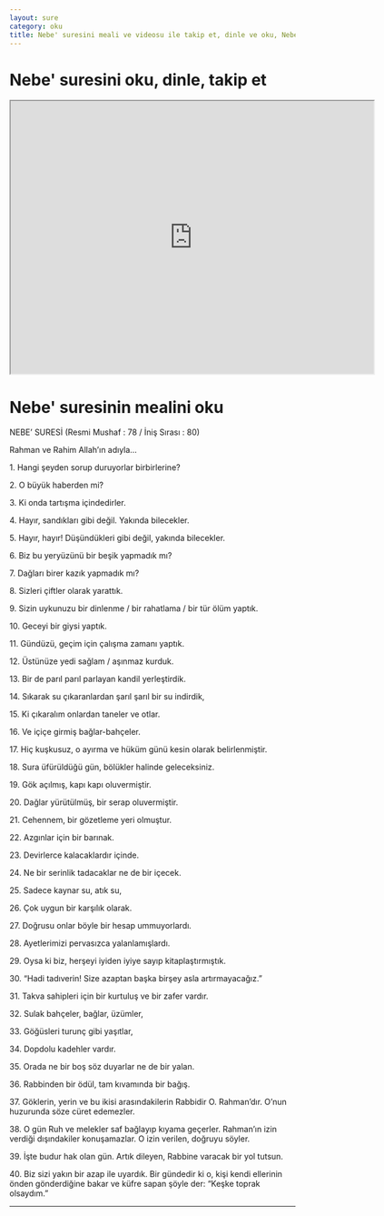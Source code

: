```yaml
---
layout: sure
category: oku
title: Nebe' suresini meali ve videosu ile takip et, dinle ve oku, Nebe' dinle, Nebe' meali.
---
```


<div class="container">
  <div class="row">
    <div class="col-lg-12">
      <h1>Nebe' suresini oku, dinle, takip et</h1>
      <div class="div-youtube-embed">
        <iframe width="640" height="480" src="https://www.youtube.com/embed/">frameborder="0" allowfullscreen></iframe>
      </div>
    </div>
  </div>

  <div class="row">
    <div class="col-lg-12">
      <h1>Nebe' suresinin mealini oku</h1>
      <div><p></p><p></p><p>NEBE’ SURESİ (Resmi Mushaf : 78 / İniş Sırası : 80)</p><p>Rahman ve Rahim Allah’ın adıyla…</p><p></p><p></p><p>1. Hangi şeyden sorup duruyorlar birbirlerine?</p><p></p><p></p><p>2. O büyük haberden mi?</p><p></p><p></p><p>3. Ki onda tartışma içindedirler.</p><p></p><p></p><p>4. Hayır, sandıkları gibi değil. Yakında bilecekler.</p><p></p><p></p><p>5. Hayır, hayır! Düşündükleri gibi değil, yakında bilecekler.</p><p></p><p></p><p>6. Biz bu yeryüzünü bir beşik yapmadık mı?</p><p></p><p></p><p>7. Dağları birer kazık yapmadık mı?</p><p></p><p></p><p>8. Sizleri çiftler olarak yarattık.</p><p></p><p></p><p>9. Sizin uykunuzu bir dinlenme / bir rahatlama / bir tür ölüm yaptık.</p><p></p><p></p><p>10. Geceyi bir giysi yaptık.</p><p></p><p></p><p>11. Gündüzü, geçim için çalışma zamanı yaptık.</p><p></p><p></p><p>12. Üstünüze yedi sağlam / aşınmaz kurduk.</p><p></p><p></p><p>13. Bir de parıl parıl parlayan kandil yerleştirdik.</p><p></p><p></p><p>14. Sıkarak su çıkaranlardan şarıl şarıl bir su indirdik,</p><p></p><p></p><p>15. Ki çıkaralım onlardan taneler ve otlar.</p><p></p><p></p><p>16. Ve içiçe girmiş bağlar-bahçeler.</p><p></p><p></p><p>17. Hiç kuşkusuz, o ayırma ve hüküm günü kesin olarak belirlenmiştir.</p><p></p><p></p><p>18. Sura üfürüldüğü gün, bölükler halinde geleceksiniz.</p><p></p><p></p><p>19. Gök açılmış, kapı kapı oluvermiştir.</p><p></p><p></p><p>20. Dağlar yürütülmüş, bir serap oluvermiştir.</p><p></p><p></p><p>21. Cehennem, bir gözetleme yeri olmuştur.</p><p></p><p></p><p>22. Azgınlar için bir barınak.</p><p></p><p></p><p>23. Devirlerce kalacaklardır içinde.</p><p></p><p></p><p>24. Ne bir serinlik tadacaklar ne de bir içecek.</p><p></p><p></p><p>25. Sadece kaynar su, atık su,</p><p></p><p></p><p>26. Çok uygun bir karşılık olarak.</p><p></p><p></p><p>27. Doğrusu onlar böyle bir hesap ummuyorlardı.</p><p></p><p></p><p>28. Ayetlerimizi pervasızca yalanlamışlardı.</p><p></p><p></p><p>29. Oysa ki biz, herşeyi iyiden iyiye sayıp kitaplaştırmıştık.</p><p></p><p></p><p>30. “Hadi tadıverin! Size azaptan başka birşey asla artırmayacağız.”</p><p></p><p></p><p>31. Takva sahipleri için bir kurtuluş ve bir zafer vardır.</p><p></p><p></p><p>32. Sulak bahçeler, bağlar, üzümler,</p><p></p><p></p><p>33. Göğüsleri turunç gibi yaşıtlar,</p><p></p><p></p><p>34. Dopdolu kadehler vardır.</p><p></p><p></p><p>35. Orada ne bir boş söz duyarlar ne de bir yalan.</p><p></p><p></p><p>36. Rabbinden bir ödül, tam kıvamında bir bağış.</p><p></p><p></p><p>37. Göklerin, yerin ve bu ikisi arasındakilerin Rabbidir O. Rahman’dır. O’nun huzurunda söze cüret edemezler.</p><p></p><p></p><p>38. O gün Ruh ve melekler saf bağlayıp kıyama geçerler. Rahman’ın izin verdiği dışındakiler konuşamazlar. O izin verilen, doğruyu söyler.</p><p></p><p></p><p>39. İşte budur hak olan gün. Artık dileyen, Rabbine varacak bir yol tutsun.</p><p></p><p></p><p>40. Biz sizi yakın bir azap ile uyardık. Bir gündedir ki o, kişi kendi ellerinin önden gönderdiğine bakar ve küfre sapan şöyle der: “Keşke toprak olsaydım.”</p><p>  </p><p></p><p>  </p><p></p><p>  </p><p></p><p></p><p></p></div>
    </div>
  </div>
</div>
<hr />